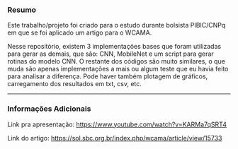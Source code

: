 ### Resumo

Este trabalho/projeto foi criado para o estudo durante bolsista PIBIC/CNPq em que se foi aplicado um artigo para o WCAMA.

Nesse repositório, existem 3 implementações bases que foram utilizadas para gerar as demais, que são: CNN, MobileNet e um script para gerar rotinas
do modelo CNN. O restante dos códigos são muito similares, o que muda são apenas implementações a mais ou algum teste que eu havia feito para analisar a diferença. 
Pode haver também plotagem de gráficos, carregamento dos resultados em txt, csv, etc.

_____________________________

### Informações Adicionais

Link pra apresentação: https://www.youtube.com/watch?v=KARMa7qSRT4

Link do artigo: https://sol.sbc.org.br/index.php/wcama/article/view/15733
